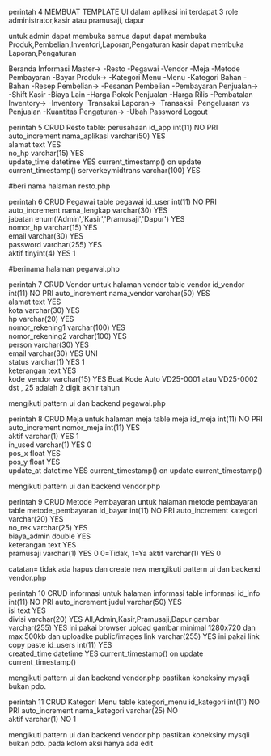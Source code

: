 perintah 4 MEMBUAT TEMPLATE UI
dalam aplikasi ini terdapat 3 role administrator,kasir atau pramusaji, dapur

untuk admin dapat membuka semua
daput dapat membuka Produk,Pembelian,Inventori,Laporan,Pengaturan
kasir dapat membuka Laporan,Pengaturan

Beranda
Informasi
Master->
-Resto 
-Pegawai
-Vendor
-Meja
-Metode Pembayaran
-Bayar
Produk->
-Kategori Menu
-Menu
-Kategori Bahan
-Bahan
-Resep
Pembelian->
-Pesanan Pembelian
-Pembayaran
Penjualan->
-Shift Kasir
-Biaya Lain
-Harga Pokok Penjualan
-Harga Rilis
-Pembatalan
Inventory->
-Inventory
-Transaksi
Laporan->
-Transaksi
-Pengeluaran vs Penjualan
-Kuantitas
Pengaturan->
-Ubah Password
Logout


perintah 5 CRUD Resto
table: perusahaan
id_app	int(11)	NO	PRI		auto_increment
nama_aplikasi	varchar(50)	YES			
alamat	text	YES			
no_hp	varchar(15)	YES			
update_time	datetime	YES		current_timestamp()	on update current_timestamp()
serverkeymidtrans	varchar(100)	YES		

#beri nama halaman resto.php

perintah 6 CRUD Pegawai
table pegawai
id_user	int(11)	NO	PRI		auto_increment
nama_lengkap	varchar(30)	YES			
jabatan	enum('Admin','Kasir','Pramusaji','Dapur')	YES			
nomor_hp	varchar(15)	YES			
email	varchar(30)	YES			
password	varchar(255)	YES			
aktif	tinyint(4)	YES		1	

#berinama halaman pegawai.php

perintah 7 CRUD Vendor untuk halaman vendor
table vendor
id_vendor	int(11)	NO	PRI		auto_increment
nama_vendor	varchar(50)	YES			
alamat	text	YES			
kota	varchar(30)	YES			
hp	varchar(20)	YES			
nomor_rekening1	varchar(100)	YES			
nomor_rekening2	varchar(100)	YES			
person	varchar(30)	YES			
email	varchar(30)	YES	UNI		
status	varchar(1)	YES		1	
keterangan	text	YES			
kode_vendor	varchar(15)	YES			Buat Kode Auto VD25-0001  atau VD25-0002 dst , 25 adalah 2 digit akhir tahun

mengikuti pattern ui dan backend pegawai.php

perintah 8 CRUD Meja untuk halaman meja
table meja
id_meja	int(11)	NO	PRI		auto_increment
nomor_meja	int(11)	YES			
aktif	varchar(1)	YES		1	
in_used	varchar(1)	YES		0	
pos_x	float	YES			
pos_y	float	YES			
update_at	datetime	YES		current_timestamp()	on update current_timestamp()

mengikuti pattern ui dan backend vendor.php


perintah 9 CRUD Metode Pembayaran untuk halaman metode pembayaran
table metode_pembayaran
id_bayar	int(11)	NO	PRI		auto_increment
kategori	varchar(20)	YES			
no_rek	varchar(25)	YES			
biaya_admin	double	YES			
keterangan	text	YES			
pramusaji	varchar(1)	YES		0	0=Tidak, 1=Ya
aktif	varchar(1)	YES		0	

catatan= tidak ada hapus dan create new
mengikuti pattern ui dan backend vendor.php

perintah 10 CRUD informasi untuk halaman informasi
table informasi
id_info	int(11)	NO	PRI		auto_increment
judul	varchar(50)	YES			
isi	text	YES			
divisi	varchar(20)	YES			    All,Admin,Kasir,Pramusaji,Dapur
gambar	varchar(255)	YES			ini pakai browser upload gambar minimal 1280x720 dan max 500kb dan uploadke public/images
link	varchar(255)	YES			ini pakai link copy paste
id_users	int(11)	YES			
created_time	datetime	YES		current_timestamp()	on update current_timestamp()

mengikuti pattern ui dan backend vendor.php pastikan koneksiny mysqli bukan pdo. 

perintah 11 CRUD Kategori Menu 
table kategori_menu
id_kategori	int(11)	NO	PRI		auto_increment
nama_kategori	varchar(25)	NO			
aktif	varchar(1)	NO		1	

mengikuti pattern ui dan backend vendor.php pastikan koneksiny mysqli bukan pdo. 
pada kolom aksi hanya ada edit